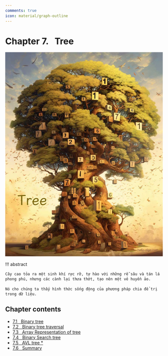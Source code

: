 ```yaml
---
comments: true
icon: material/graph-outline
---
```


# Chapter 7. &nbsp; Tree

![Tree](../assets/covers/chapter_tree.jpg)

!!! abstract

    Cây cao tỏa ra một sinh khí rực rỡ, tự hào với những rễ sâu và tán lá phong phú, nhưng các cành lại thưa thớt, tạo nên một vẻ huyền ảo.
    
    Nó cho chúng ta thấy hình thức sống động của phương pháp chia để trị trong dữ liệu.

## Chapter contents

- [7.1 &nbsp; Binary tree](binary_tree.md)
- [7.2 &nbsp; Binary tree traversal](binary_tree_traversal.md)
- [7.3 &nbsp; Array Representation of tree](array_representation_of_tree.md)
- [7.4 &nbsp; Binary Search tree](binary_search_tree.md)
- [7.5 &nbsp; AVL tree *](avl_tree.md)
- [7.6 &nbsp; Summary](summary.md)
